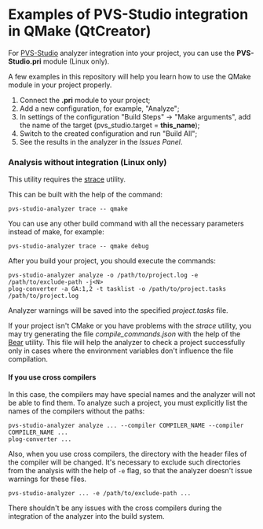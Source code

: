 # Examples of PVS-Studio integration in QMake (QtCreator)

For [PVS-Studio](https://www.viva64.com/en/pvs-studio/) analyzer integration into your project, you can use the **PVS-Studio.pri** module (Linux only). 

A few examples in this repository will help you learn how to use the QMake module in your project properly.

1. Connect the **.pri** module to your project;
2. Add a new configuration, for example, "Analyze";
3. In settings of the configuration "Build Steps" -> "Make arguments", add the name of the target (pvs_studio.target = **this_name**);
4. Switch to the created configuration and run "Build All";
5. See the results in the analyzer in the *Issues Panel*.

### Analysis without integration (Linux only)

This utility requires the [strace](http://man7.org/linux/man-pages/man1/strace.1.html) utility.

This can be built with the help of the command:

```
pvs-studio-analyzer trace -- qmake
```

You can use any other build command with all the necessary parameters instead of make, for example:

``
pvs-studio-analyzer trace -- qmake debug
``

After you build your project, you should execute the commands:

```
pvs-studio-analyzer analyze -o /path/to/project.log -e /path/to/exclude-path -j<N>
plog-converter -a GA:1,2 -t tasklist -o /path/to/project.tasks /path/to/project.log
```

Analyzer warnings will be saved into the specified *project.tasks* file.

If your project isn't CMake or you have problems with the *strace* utility, you may try generating the file *compile_commands.json* with the help of the [Bear](https://github.com/rizsotto/Bear) utility. This file will help the analyzer to check a project successfully only in cases where the environment variables don't influence the file compilation.

#### If you use cross compilers

In this case, the compilers may have special names and the analyzer will not be able to find them. To analyze such a project, you must explicitly list the names of the compilers without the paths:

```
pvs-studio-analyzer analyze ... --compiler COMPILER_NAME --compiler COMPILER_NAME ...
plog-converter ...
```

Also, when you use cross compilers, the directory with the header files of the compiler will be changed.  It's necessary to exclude such directories from the analysis with the help of ```-e``` flag, so that the analyzer doesn't issue warnings for these files.

```
pvs-studio-analyzer ... -e /path/to/exclude-path ...
```

There shouldn't be any issues with the cross compilers during the integration of the analyzer into the build system.
